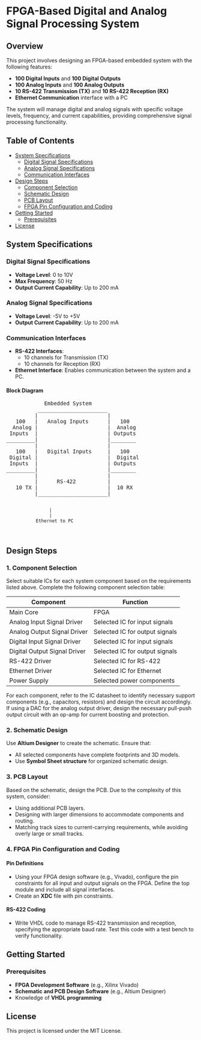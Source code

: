 <!DOCTYPE html>
<html lang="en">
<head>
    <meta charset="UTF-8">
    <meta name="viewport" content="width=device-width, initial-scale=1.0">
    
</head>
<body>

<h1>FPGA-Based Digital and Analog Signal Processing System</h1>

<h2>Overview</h2>
<p>This project involves designing an FPGA-based embedded system with the following features:</p>
<ul>
    <li><strong>100 Digital Inputs</strong> and <strong>100 Digital Outputs</strong></li>
    <li><strong>100 Analog Inputs</strong> and <strong>100 Analog Outputs</strong></li>
    <li><strong>10 RS-422 Transmission (TX)</strong> and <strong>10 RS-422 Reception (RX)</strong></li>
    <li><strong>Ethernet Communication</strong> interface with a PC</li>
</ul>
<p>The system will manage digital and analog signals with specific voltage levels, frequency, and current capabilities, providing comprehensive signal processing functionality.</p>

<h2>Table of Contents</h2>
<ul>
    <li><a href="#system-specifications">System Specifications</a>
        <ul>
            <li><a href="#digital-signal-specifications">Digital Signal Specifications</a></li>
            <li><a href="#analog-signal-specifications">Analog Signal Specifications</a></li>
            <li><a href="#communication-interfaces">Communication Interfaces</a></li>
        </ul>
    </li>
    <li><a href="#design-steps">Design Steps</a>
        <ul>
            <li><a href="#component-selection">Component Selection</a></li>
            <li><a href="#schematic-design">Schematic Design</a></li>
            <li><a href="#pcb-layout">PCB Layout</a></li>
            <li><a href="#fpga-pin-configuration-and-coding">FPGA Pin Configuration and Coding</a></li>
        </ul>
    </li>
    <li><a href="#getting-started">Getting Started</a>
        <ul>
            <li><a href="#prerequisites">Prerequisites</a></li>
        </ul>
    </li>
    <li><a href="#license">License</a></li>
</ul>

<h2 id="system-specifications">System Specifications</h2>

<h3 id="digital-signal-specifications">Digital Signal Specifications</h3>
<ul>
    <li><strong>Voltage Level</strong>: 0 to 10V</li>
    <li><strong>Max Frequency</strong>: 50 Hz</li>
    <li><strong>Output Current Capability</strong>: Up to 200 mA</li>
</ul>

<h3 id="analog-signal-specifications">Analog Signal Specifications</h3>
<ul>
    <li><strong>Voltage Level</strong>: -5V to +5V</li>
    <li><strong>Output Current Capability</strong>: Up to 200 mA</li>
</ul>

<h3 id="communication-interfaces">Communication Interfaces</h3>
<ul>
    <li><strong>RS-422 Interfaces</strong>:
        <ul>
            <li>10 channels for Transmission (TX)</li>
            <li>10 channels for Reception (RX)</li>
        </ul>
    </li>
    <li><strong>Ethernet Interface</strong>: Enables communication between the system and a PC.</li>
</ul>

<h4>Block Diagram</h4>
<pre>
            Embedded System
          ______________________
         |                      |
   100   |   Analog Inputs      |   100
  Analog |                      |  Analog
 Inputs  |                      | Outputs
_________|                      |________
         |                      |
   100   |   Digital Inputs     |   100
 Digital |                      |  Digital
 Inputs  |                      | Outputs
_________|                      |________
         |                      |
         |      RS-422          |
   10 TX |                      |  10 RX
         |______________________|

                    |
                    |
               Ethernet to PC
</pre>

<h2 id="design-steps">Design Steps</h2>

<h3 id="component-selection">1. Component Selection</h3>
<p>Select suitable ICs for each system component based on the requirements listed above. Complete the following component selection table:</p>

<table>
    <thead>
        <tr>
            <th>Component</th>
            <th>Function</th>
        </tr>
    </thead>
    <tbody>
        <tr>
            <td>Main Core</td>
            <td>FPGA</td>
        </tr>
        <tr>
            <td>Analog Input Signal Driver</td>
            <td>Selected IC for input signals</td>
        </tr>
        <tr>
            <td>Analog Output Signal Driver</td>
            <td>Selected IC for output signals</td>
        </tr>
        <tr>
            <td>Digital Input Signal Driver</td>
            <td>Selected IC for input signals</td>
        </tr>
        <tr>
            <td>Digital Output Signal Driver</td>
            <td>Selected IC for output signals</td>
        </tr>
        <tr>
            <td>RS-422 Driver</td>
            <td>Selected IC for RS-422</td>
        </tr>
        <tr>
            <td>Ethernet Driver</td>
            <td>Selected IC for Ethernet</td>
        </tr>
        <tr>
            <td>Power Supply</td>
            <td>Selected power components</td>
        </tr>
    </tbody>
</table>

<p>For each component, refer to the IC datasheet to identify necessary support components (e.g., capacitors, resistors) and design the circuit accordingly. If using a DAC for the analog output driver, design the necessary pull-push output circuit with an op-amp for current boosting and protection.</p>

<h3 id="schematic-design">2. Schematic Design</h3>
<p>Use <strong>Altium Designer</strong> to create the schematic. Ensure that:</p>
<ul>
    <li>All selected components have complete footprints and 3D models.</li>
    <li>Use <strong>Symbol Sheet structure</strong> for organized schematic design.</li>
</ul>

<h3 id="pcb-layout">3. PCB Layout</h3>
<p>Based on the schematic, design the PCB. Due to the complexity of this system, consider:</p>
<ul>
    <li>Using additional PCB layers.</li>
    <li>Designing with larger dimensions to accommodate components and routing.</li>
    <li>Matching track sizes to current-carrying requirements, while avoiding overly large or small tracks.</li>
</ul>

<h3 id="fpga-pin-configuration-and-coding">4. FPGA Pin Configuration and Coding</h3>

<h4>Pin Definitions</h4>
<ul>
    <li>Using your FPGA design software (e.g., Vivado), configure the pin constraints for all input and output signals on the FPGA. Define the top module and include all signal interfaces.</li>
    <li>Create an <strong>XDC</strong> file with pin constraints.</li>
</ul>

<h4>RS-422 Coding</h4>
<ul>
    <li>Write VHDL code to manage RS-422 transmission and reception, specifying the appropriate baud rate. Test this code with a test bench to verify functionality.</li>
</ul>

<h2 id="getting-started">Getting Started</h2>

<h3 id="prerequisites">Prerequisites</h3>
<ul>
    <li><strong>FPGA Development Software</strong> (e.g., Xilinx Vivado)</li>
    <li><strong>Schematic and PCB Design Software</strong> (e.g., Altium Designer)</li>
    <li>Knowledge of <strong>VHDL programming</strong></li>
</ul>

<h2 id="license">License</h2>
<p>This project is licensed under the MIT License.</p>

</body>
</html>
